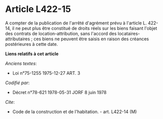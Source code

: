 # Article L422-15

A compter de la publication de l'arrêté d'agrément prévu à l'article L. 422-14, il ne peut plus être constitué de droits
réels sur les biens faisant l'objet des contrats de location-attribution, sans l'accord des locataires-attributaires ; ces
biens ne peuvent être saisis en raison des créances postérieures à cette date.

**Liens relatifs à cet article**

_Anciens textes_:

  - Loi n°75-1255 1975-12-27 ART. 3

_Codifié par_:

  - Décret n°78-621 1978-05-31 JORF 8 juin 1978

_Cite_:

  - Code de la construction et de l'habitation. - art. L422-14 (M)
